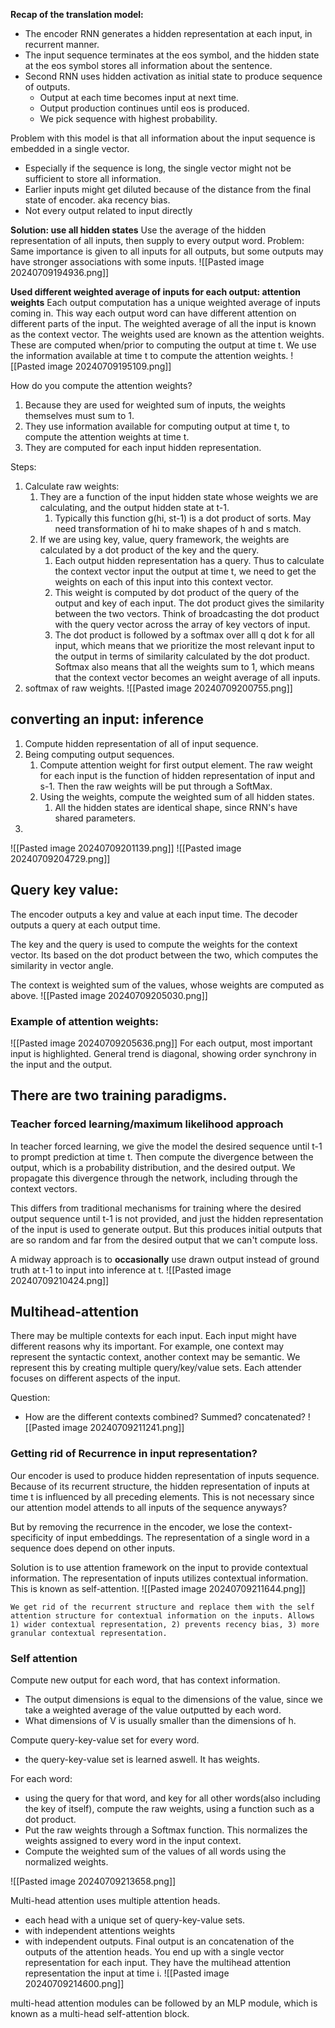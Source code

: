 **Recap of the translation model:**
- The encoder RNN generates a hidden representation at each input, in recurrent manner.
- The input sequence terminates at the eos symbol, and the hidden state at the eos symbol stores all information about the sentence.
- Second RNN uses hidden activation as initial state to produce sequence of outputs.
	- Output at each time becomes input at next time.
	- Output production continues until eos is produced.
	- We pick sequence with highest probability.

Problem with this model is that all information about the input sequence is embedded in a single vector.
- Especially if the sequence is long, the single vector might not be sufficient to store all information.
- Earlier inputs might get diluted because of the distance from the final state of encoder. aka recency bias.
- Not every output related to input directly
	
**Solution: use all hidden states**
Use the average of the hidden representation of all inputs, then supply to every output word.
Problem: Same importance is given to all inputs for all outputs, but some outputs may have stronger associations with some inputs.
![[Pasted image 20240709194936.png]]


**Used different weighted average of inputs for each output: attention weights**
Each output computation has a unique weighted average of inputs coming in. This way each output word can have different attention on different parts of the input.
The weighted average of all the input is known as the context vector.
	The weights used are known as the attention weights. These are computed when/prior to computing the output at time t. We use the information available at time t to compute the attention weights.
![[Pasted image 20240709195109.png]]

How do you compute the attention weights?
1. Because they are used for weighted sum of inputs, the weights themselves must sum to 1.
2. They use information available for computing output at time t, to compute the attention weights at time t. 
3. They are computed for each input hidden representation.

Steps:
1. Calculate raw weights:
	1. They are a function of the input hidden state whose weights we are calculating, and the output hidden state at t-1.
		1. Typically this function g(hi, st-1) is a dot product of sorts. May need transformation of hi to make shapes of h and s match. 
	2. If we are using key, value, query framework, the weights are calculated by a dot product of the key and the query.
		1. Each output hidden representation has a query. Thus to calculate the context vector input the output at time t, we need to get the weights on each of this input into this context vector.
		2. This weight is computed by dot product of the query of the output and key of each input. The dot product gives the similarity between the two vectors. Think of broadcasting the dot product with the query vector across the array of key vectors of input. 
		3. The dot product is followed by a softmax over alll q dot k for all input, which means that we prioritize the most relevant input to the output in terms of similarity calculated by the dot product. Softmax also means that all the weights sum to 1, which means that the context vector becomes an weight average of all inputs.
2. softmax of raw weights.
![[Pasted image 20240709200755.png]]

## converting an input: inference
1. Compute hidden representation of all of input sequence.
2. Being computing output sequences.
	1. Compute attention weight for first output element. The raw weight for each input is the function of hidden representation of input and s-1. Then the raw weights will be put through a SoftMax.
	2. Using the weights, compute the weighted sum of all hidden states.
		1. All the hidden states are identical shape, since RNN's have shared parameters.
3. 

![[Pasted image 20240709201139.png]]
![[Pasted image 20240709204729.png]]
## Query key value:
The encoder outputs a key and value at each input time.
The decoder outputs a query at each output time.

The key and the query is used to compute the weights for the context vector. Its based on the dot product between the two, which computes the similarity in vector angle.

The context is weighted sum of the values, whose weights are computed as above.
![[Pasted image 20240709205030.png]]
### Example of attention weights:
![[Pasted image 20240709205636.png]]
	For each output, most important input is highlighted. General trend is diagonal, showing order synchrony in the input and the output.


## There are two training paradigms.
### Teacher forced learning/maximum likelihood approach
In teacher forced learning, we give the model the desired sequence until t-1 to prompt prediction at time t. Then compute the divergence between the output, which is a probability distribution, and the desired output. We propagate this divergence through the network, including through the context vectors.

This differs from traditional mechanisms for training where the desired output sequence until t-1 is not provided, and just the hidden representation of the input is used to generate output. But this produces initial outputs that are so random and far from the desired output that we can't compute loss.

A midway approach is to **occasionally** use drawn output instead of ground truth at t-1 to input into inference at t.
![[Pasted image 20240709210424.png]]


## Multihead-attention
There may be multiple contexts for each input. Each input might have different reasons why its important. For example, one context may represent the syntactic context, another context may be semantic. We represent this by creating multiple query/key/value sets. Each attender focuses on different aspects of the input.

Question:
- How are the different contexts combined? Summed? concatenated? 
![[Pasted image 20240709211241.png]]

### Getting rid of Recurrence in input representation?
Our encoder is used to produce hidden representation of inputs sequence. Because of its recurrent structure, the hidden representation of inputs at time t is influenced by all preceding elements. This is not necessary since our attention model attends to all inputs of the sequence anyways?

But by removing the recurrence in the encoder, we lose the context-specificity of input embeddings. The representation of a single word in a sequence does depend on other inputs. 

Solution is to use attention framework on the input to provide contextual information. The representation of inputs utilizes contextual information. This is known as self-attention.
![[Pasted image 20240709211644.png]]

	We get rid of the recurrent structure and replace them with the self attention structure for contextual information on the inputs. Allows 1) wider contextual representation, 2) prevents recency bias, 3) more granular contextual representation. 


### Self attention
Compute new output for each word, that has context information.
- The output dimensions is equal to the dimensions of the value, since we take a weighted average of the value outputted by each word. 
- What dimensions of V is usually smaller than the dimensions of h.

Compute query-key-value set for every word.
- the query-key-value set is learned aswell. It has weights.

For each word:
- using the query for that word, and key for all other words(also including the key of itself), compute the raw weights, using a function such as a dot product. 
- Put the raw weights through a Softmax function. This normalizes the weights assigned to every word in the input context.
- Compute the weighted sum of the values of all words using the normalized weights.


![[Pasted image 20240709213658.png]]

Multi-head attention uses multiple attention heads.
- each head with a unique set of query-key-value sets.
- with independent attentions weights
- with independent outputs.
Final output is an concatenation of the outputs of the attention heads. You end up with a single vector representation for each input. They have the multihead attention representation the input at time i.
![[Pasted image 20240709214600.png]]


multi-head attention modules can be followed by an MLP module, which is known as a multi-head self-attention block. 